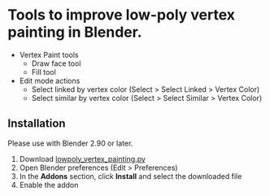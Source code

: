# Tools to improve low-poly vertex painting in Blender.

* Vertex Paint tools
	* Draw face tool
	* Fill tool
* Edit mode actions
	* Select linked by vertex color (Select > Select Linked > Vertex Color)
	* Select similar by vertex color (Select > Select Similar > Vertex Color)

## Installation

Please use with Blender 2.90 or later.

1. Download [lowpoly_vertex_painting.py](https://raw.githubusercontent.com/lucatronica/blender-lowpoly-vertex-painting/main/lowpoly_vertex_painting.py)
2. Open Blender preferences (Edit > Preferences)
3. In the **Addons** section, click **Install** and select the downloaded file
4. Enable the addon
